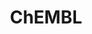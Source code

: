 ---
bigquery: https://console.cloud.google.com/bigquery?p=patents-public-data&d=ebi_chembl&page=dataset
citation: '"The ChEMBL database in 2017." Anna Gaulton, Anne Hersey, Michał Nowotka,
  A Patrícia Bento, Jon Chambers, David Mendez, Prudence Mutowo, Francis Atkinson,
  Louisa J Bellis, Elena Cibrián-Uhalte, Mark Davies, Nathan Dedman, Anneli Karlsson,
  María Paula Magariños, John P Overington, George Papadatos, Ines Smit, Andrew R
  Leach Nucleic acids Research (2017) 45 (Database Issue), D945-D954'
contributors: European Bioinformatics Institute
cost: None
description: ChEMBL Data is a manually curated database of small molecules used in
  drug discovery, including information about existing patented drugs.
documentation: 'schema: https://www.ebi.ac.uk/chembl/db_schema


  '
last_edit: Mon, 04 Apr 2022 19:07:30 GMT
location: https://console.cloud.google.com/marketplace/product/google_patents_public_datasets/chembl
maintained_by: EMBL-EBI, an outstation of European Molecular Biology Laboratory
related_publications: '

  ChEMBL: towards direct deposition of bioassay data.


  Mendez D, Gaulton A, Bento AP, Chambers J, De Veij M, Félix E, Magariños MP, Mosquera
  JF, Mutowo P, Nowotka M, Gordillo-Marañón M, Hunter F, Junco L, Mugumbate G, Rodriguez-Lopez
  M, Atkinson F, Bosc N, Radoux CJ, Segura-Cabrera A, Hersey A, Leach AR.


  — Nucleic Acids Res. 2019; 47(D1):D930-D940. doi: 10.1093/nar/gky1075

  '
schema_fields: '[''withdrawn_flag'', ''aromatic_rings'', ''usan_stem_id'', ''who_extra'',
  ''compound_key'', ''hba'', ''withdrawn_country'', ''mol_hrac_id'', ''hrac_class_id'',
  ''pathway_key'', ''polymer_flag'', ''set_name'', ''entity_id'', ''cell_source_organism'',
  ''sitecomp_id'', ''ref_id'', ''chembl_id'', ''assay_category'', ''binding_site_comment'',
  ''uberon_id'', ''doc_type'', ''warnref_id'', ''canonical_smiles'', ''assay_id'',
  ''path'', ''topical'', ''ddd_units'', ''journal'', ''warning_country'', ''usan_stem_definition'',
  ''std_act_id'', ''type'', ''level2_description'', ''oral'', ''caloha_id'', ''mc_target_type'',
  ''mesh_id'', ''full_molformula'', ''relationship_desc'', ''research_stem'', ''alert_id'',
  ''l8'', ''l4'', ''tissue_id'', ''molfile'', ''source'', ''usan_year'', ''subgroup'',
  ''usan_stem'', ''protein_class_desc'', ''assay_desc'', ''organism'', ''comp_go_id'',
  ''record_id'', ''abstract'', ''rgid'', ''molecule_type'', ''indication_class'',
  ''le'', ''prodrug'', ''confidence'', ''mesh_heading'', ''alert_name'', ''bto_id'',
  ''upper_value'', ''max_phase_for_ind'', ''l2'', ''level5'', ''relationship'', ''met_conversion'',
  ''chirality'', ''num_ro5_violations'', ''parameter_type'', ''published_type'', ''active_ingredient'',
  ''parent_go_id'', ''oc_id'', ''warning_type'', ''actsm_id'', ''sequence'', ''mc_target_name'',
  ''synonyms'', ''issue'', ''first_approval'', ''patent_no'', ''parent_molregno'',
  ''ass_cls_map_id'', ''name'', ''frac_code'', ''smid'', ''definition'', ''protein_class_id'',
  ''warning_class'', ''level3'', ''activity_id'', ''cell_id'', ''hbd'', ''assay_type'',
  ''patent_expire_date'', ''site_name'', ''db_version'', ''confidence_score'', ''atc_code'',
  ''target_type'', ''dosage_form'', ''stem'', ''cidx'', ''mw_freebase'', ''site_residues'',
  ''substrate_record_id'', ''curation_comment'', ''standard_inchi_key'', ''target_desc'',
  ''smarts'', ''pathway_id'', ''aidx'', ''last_active'', ''mc_target_accession'',
  ''parameter_value'', ''black_box_warning'', ''sei'', ''cx_logp'', ''qed_weighted'',
  ''activity_comment'', ''mechanism_of_action'', ''biocomp_id'', ''compsyn_id'', ''targcomp_id'',
  ''dosed_ingredient'', ''efo_term'', ''chebi_par_id'', ''enzyme_tid'', ''priority'',
  ''active_molregno'', ''mol_atc_id'', ''title'', ''met_id'', ''alogp'', ''pref_name'',
  ''relationship_type'', ''prediction_method'', ''level2'', ''src_short_name'', ''compound_name'',
  ''bao_endpoint'', ''domain_type'', ''molecular_mechanism'', ''year'', ''ddd_id'',
  ''irac_code'', ''species_group_flag'', ''standard_inchi'', ''assay_param_id'', ''updated_on'',
  ''hba_lipinski'', ''company'', ''sequence_md5sum'', ''availability_type'', ''full_mwt'',
  ''mc_organism'', ''who_name'', ''value'', ''protein_class_synonym'', ''alert_set_id'',
  ''level4'', ''standard_type'', ''status'', ''irac_class_id'', ''result_flag'', ''molregno'',
  ''authors'', ''metref_id'', ''compd_id'', ''curated_by'', ''component_id'', ''major_class'',
  ''standard_upper_value'', ''log_id'', ''aspect'', ''enzyme_name'', ''comments'',
  ''updated_by'', ''level4_description'', ''assay_strain'', ''start_position'', ''last_page'',
  ''orig_description'', ''patent_use_code'', ''cx_logd'', ''level1'', ''psa'', ''mc_tax_id'',
  ''assay_tissue'', ''cx_most_apka'', ''predbind_id'', ''drug_product_flag'', ''structure_type'',
  ''assay_cell_type'', ''stem_class'', ''standard_flag'', ''mecref_id'', ''delist_flag'',
  ''usan_substem'', ''bao_format'', ''related_tid'', ''activity_count'', ''ddd_value'',
  ''first_page'', ''parent_type'', ''component_synonym'', ''annotation'', ''cell_ontology_id'',
  ''target_mapping'', ''downgraded'', ''product_id'', ''trade_name'', ''applicant_full_name'',
  ''tbl'', ''warning_id'', ''go_id'', ''label'', ''molecular_species'', ''drug_substance_flag'',
  ''l6'', ''cx_most_bpka'', ''standard_units'', ''therapeutic_flag'', ''assay_source'',
  ''num_lipinski_ro5_violations'', ''toid'', ''end_position'', ''bao_id'', ''ro3_pass'',
  ''withdrawn_class'', ''parenteral'', ''mol_irac_id'', ''cl_lincs_id'', ''withdrawn_year'',
  ''variant_id'', ''rtb'', ''published_units'', ''country'', ''tid_fixed'', ''selectivity_comment'',
  ''standard_value'', ''ref_type'', ''text_value'', ''l7'', ''cell_source_tissue'',
  ''units'', ''indref_id'', ''num_alerts'', ''published_value'', ''tax_id'', ''relation'',
  ''frac_class_id'', ''patent_id'', ''uo_units'', ''approval_date'', ''direct_interaction'',
  ''domain_description'', ''stat'', ''job_id'', ''first_in_class'', ''formulation_id'',
  ''hrac_code'', ''l1'', ''max_phase'', ''tid'', ''acd_most_bpka'', ''protclasssyn_id'',
  ''src_description'', ''version'', ''acd_logp'', ''ap_id'', ''cellosaurus_id'', ''assay_subcellular_fraction'',
  ''metabolite_record_id'', ''molsyn_id'', ''short_name'', ''homologue'', ''helm_notation'',
  ''standard_text_value'', ''cpd_str_alert_id'', ''parent_id'', ''level3_description'',
  ''cell_description'', ''domain_name'', ''strength'', ''normal_range_min'', ''isoform'',
  ''as_id'', ''nda_type'', ''lle'', ''clo_id'', ''prod_pat_id'', ''l5'', ''targrel_id'',
  ''assay_test_type'', ''idx'', ''warning_year'', ''drug_record_id'', ''pchembl_value'',
  ''ref_url'', ''level1_description'', ''mol_frac_id'', ''creation_date'', ''inorganic_flag'',
  ''cell_source_tax_id'', ''accession'', ''natural_product'', ''bei'', ''doc_id'',
  ''assay_class_id'', ''warning_description'', ''ingredient'', ''doi'', ''component_type'',
  ''co_stem_id'', ''heavy_atoms'', ''src_assay_id'', ''acd_most_apka'', ''standard_relation'',
  ''volume'', ''src_compound_id'', ''source_domain_id'', ''src_id'', ''normal_range_max'',
  ''assay_tax_id'', ''innovator_company'', ''drugind_id'', ''previous_company'', ''efo_id'',
  ''qudt_units'', ''potential_duplicate'', ''cell_name'', ''ad_type'', ''domain_id'',
  ''mec_id'', ''db_source'', ''disease_efficacy'', ''ridx'', ''class_type'', ''route'',
  ''ddd_admr'', ''acd_logd'', ''description'', ''submission_date'', ''mechanism_comment'',
  ''class_level'', ''publication_number'', ''assay_organism'', ''mutation'', ''ddd_comment'',
  ''comp_class_id'', ''pubmed_id'', ''site_id'', ''mw_monoisotopic'', ''l3'', ''withdrawn_reason'',
  ''res_stem_id'', ''entity_type'', ''action_type'', ''hbd_lipinski'', ''data_validity_comment'',
  ''syn_type'', ''published_relation'', ''met_comment'']'
shortname: chembl
tags:
- biotechnology
- health
- chemical
- bioinformatics
- medical
terms_of_use: CC BY-SA 3.0
title: ChEMBL
uuid: e232a192-965c-4ec9-904c-155b6dfe56c5
---